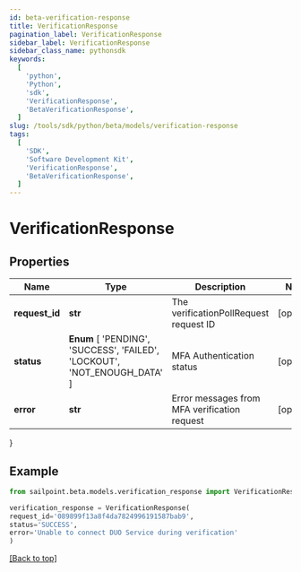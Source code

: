 ```yaml
---
id: beta-verification-response
title: VerificationResponse
pagination_label: VerificationResponse
sidebar_label: VerificationResponse
sidebar_class_name: pythonsdk
keywords:
  [
    'python',
    'Python',
    'sdk',
    'VerificationResponse',
    'BetaVerificationResponse',
  ]
slug: /tools/sdk/python/beta/models/verification-response
tags:
  [
    'SDK',
    'Software Development Kit',
    'VerificationResponse',
    'BetaVerificationResponse',
  ]
---
```


# VerificationResponse

## Properties

| Name | Type | Description | Notes |
| --- | --- | --- | --- |
| **request_id** | **str** | The verificationPollRequest request ID | [optional] |
| **status** | **Enum** [ 'PENDING', 'SUCCESS', 'FAILED', 'LOCKOUT', 'NOT_ENOUGH_DATA' ] | MFA Authentication status | [optional] |
| **error** | **str** | Error messages from MFA verification request | [optional] |

}

## Example

```python
from sailpoint.beta.models.verification_response import VerificationResponse

verification_response = VerificationResponse(
request_id='089899f13a8f4da7824996191587bab9',
status='SUCCESS',
error='Unable to connect DUO Service during verification'
)

```

[[Back to top]](#)
